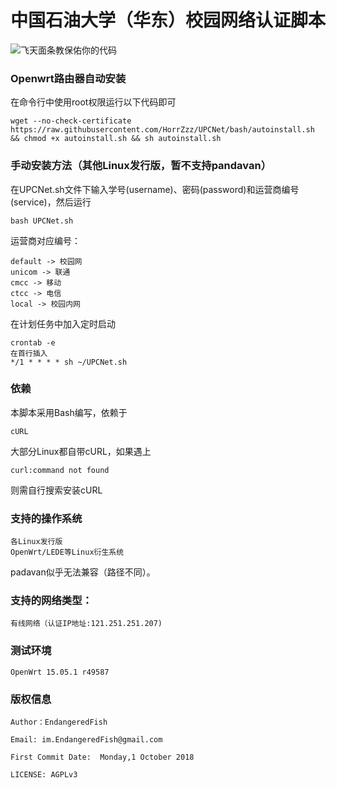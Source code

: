 # 中国石油大学（华东）校园网络认证脚本

![飞天面条教保佑你的代码](https://cdn.rawgit.com/LunaGao/BlessYourCodeTag/master/tags/ramen.svg)

### Openwrt路由器自动安装
在命令行中使用root权限运行以下代码即可
````
wget --no-check-certificate https://raw.githubusercontent.com/HorrZzz/UPCNet/bash/autoinstall.sh && chmod +x autoinstall.sh && sh autoinstall.sh
````

### 手动安装方法（其他Linux发行版，暂不支持pandavan）
在UPCNet.sh文件下输入学号(username)、密码(password)和运营商编号(service)，然后运行
```
bash UPCNet.sh
```

运营商对应编号：

```
default -> 校园网
unicom -> 联通
cmcc -> 移动
ctcc -> 电信
local -> 校园内网
```

在计划任务中加入定时启动
```
crontab -e
在首行插入
*/1 * * * * sh ~/UPCNet.sh
```

### 依赖
本脚本采用Bash编写，依赖于
````
cURL
````
大部分Linux都自带cURL，如果遇上
```
curl:command not found
```
则需自行搜索安装cURL

### 支持的操作系统
```
各Linux发行版
OpenWrt/LEDE等Linux衍生系统
```
padavan似乎无法兼容（路径不同）。


### 支持的网络类型：
````
有线网络（认证IP地址:121.251.251.207)
````

### 测试环境
```
OpenWrt 15.05.1 r49587
```

### 版权信息
````
Author：EndangeredFish

Email: im.EndangeredFish@gmail.com

First Commit Date:  Monday,1 October 2018 

LICENSE: AGPLv3
````

